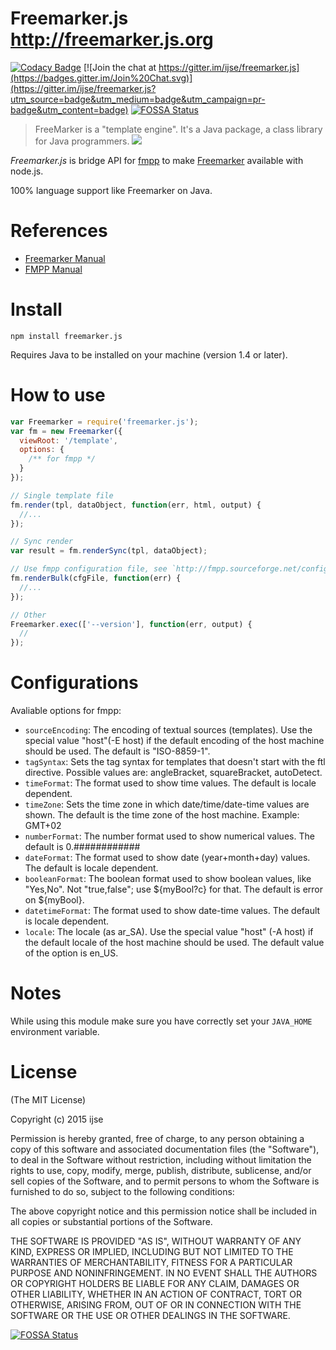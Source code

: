Freemarker.js http://freemarker.js.org
==============

[![Codacy Badge](https://api.codacy.com/project/badge/Grade/15aff9c747274956a17876fd9b8d5879)](https://www.codacy.com/app/ijse/freemarker-js?utm_source=github.com&utm_medium=referral&utm_content=ijse/freemarker.js&utm_campaign=badger)
[![Join the chat at https://gitter.im/ijse/freemarker.js](https://badges.gitter.im/Join%20Chat.svg)](https://gitter.im/ijse/freemarker.js?utm_source=badge&utm_medium=badge&utm_campaign=pr-badge&utm_content=badge)
[![FOSSA Status](https://app.fossa.io/api/projects/git%2Bhttps%3A%2F%2Fgithub.com%2Fijse%2Ffreemarker.js.svg?type=shield)](https://app.fossa.io/projects/git%2Bhttps%3A%2F%2Fgithub.com%2Fijse%2Ffreemarker.js?ref=badge_shield)

> FreeMarker is a "template engine". It's a Java package, a class library for Java programmers.
> ![](http://freemarker.org/images/overview.png)

*Freemarker.js* is bridge API for [fmpp](http://fmpp.sourceforge.net/) to make [Freemarker](http://freemarker.org) available with node.js.

100% language support like Freemarker on Java.


# References

- [Freemarker Manual](http://freemarker.org/docs/index.html)
- [FMPP Manual](http://fmpp.sourceforge.net/manual.html)

# Install

```shell
npm install freemarker.js
```

 Requires Java to be installed on your machine (version 1.4 or later).

# How to use

```javascript
var Freemarker = require('freemarker.js');
var fm = new Freemarker({
  viewRoot: '/template',
  options: {
    /** for fmpp */
  }
});

// Single template file
fm.render(tpl, dataObject, function(err, html, output) {
  //...
});

// Sync render
var result = fm.renderSync(tpl, dataObject);

// Use fmpp configuration file, see `http://fmpp.sourceforge.net/configfile.html`
fm.renderBulk(cfgFile, function(err) {
  //...
});

// Other
Freemarker.exec(['--version'], function(err, output) {
  //
});

```

# Configurations

Avaliable options for fmpp:

 * `sourceEncoding`: The encoding of textual sources (templates). Use the special value "host"(-E host) if the default encoding of the host machine should be used. The default is "ISO-8859-1".
 * `tagSyntax`: Sets the tag syntax for templates that doesn't start with the ftl directive. Possible values are: angleBracket, squareBracket, autoDetect.
 * `timeFormat`: The format used to show time values. The default is locale dependent.
 * `timeZone`: Sets the time zone in which date/time/date-time values are shown. The default is the time zone of the host machine. Example: GMT+02
 * `numberFormat`: The number format used to show numerical values. The default is 0.############
 * `dateFormat`: The format used to show date (year+month+day) values. The default is locale dependent.
 * `booleanFormat`: The boolean format used to show boolean values, like "Yes,No". Not "true,false"; use ${myBool?c} for that. The default is error on ${myBool}.
 * `datetimeFormat`: The format used to show date-time values. The default is locale dependent.
 * `locale`: The locale (as ar_SA). Use the special value "host" (-A host) if the default locale of the host machine should be used. The default value of the option is en_US.

# Notes
While using this module make sure you have correctly set your `JAVA_HOME` environment variable.

# License

(The MIT License)

Copyright (c) 2015 ijse

Permission is hereby granted, free of charge, to any person obtaining a copy of this software and associated documentation files (the "Software"), to deal in the Software without restriction, including without limitation the rights to use, copy, modify, merge, publish, distribute, sublicense, and/or sell copies of the Software, and to permit persons to whom the Software is furnished to do so, subject to the following conditions:

The above copyright notice and this permission notice shall be included in all copies or substantial portions of the Software.

THE SOFTWARE IS PROVIDED "AS IS", WITHOUT WARRANTY OF ANY KIND, EXPRESS OR IMPLIED, INCLUDING BUT NOT LIMITED TO THE WARRANTIES OF MERCHANTABILITY, FITNESS FOR A PARTICULAR PURPOSE AND NONINFRINGEMENT. IN NO EVENT SHALL THE AUTHORS OR COPYRIGHT HOLDERS BE LIABLE FOR ANY CLAIM, DAMAGES OR OTHER LIABILITY, WHETHER IN AN ACTION OF CONTRACT, TORT OR OTHERWISE, ARISING FROM, OUT OF OR IN CONNECTION WITH THE SOFTWARE OR THE USE OR OTHER DEALINGS IN THE SOFTWARE.


[![FOSSA Status](https://app.fossa.io/api/projects/git%2Bhttps%3A%2F%2Fgithub.com%2Fijse%2Ffreemarker.js.svg?type=large)](https://app.fossa.io/projects/git%2Bhttps%3A%2F%2Fgithub.com%2Fijse%2Ffreemarker.js?ref=badge_large)